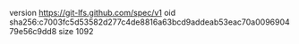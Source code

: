 version https://git-lfs.github.com/spec/v1
oid sha256:c7003fc5d53582d277c4de8816a63bcd9addeab53eac70a009690479e56c9dd8
size 1092
